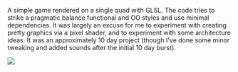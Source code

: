 A simple game rendered on a single quad with GLSL. The code tries to strike a pragmatic balance functional and OO styles and use minimal dependencies. It was largely an excuse for me to experiment with creating pretty graphics via a pixel shader, and to experiment with some architecture ideas. It was an approximately 10 day project (though I've done some minor tweaking and added sounds after the initial 10 day burst).

![](screen2.jpeg)
